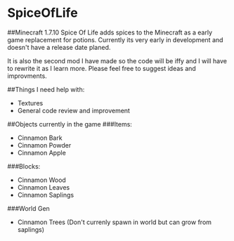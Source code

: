 # SpiceOfLife
##Minecraft 1.7.10
Spice Of Life adds spices to the Minecraft as a early game replacement for potions. 
Currently its very early in development and doesn't have a release date planed.

It is also the second mod I have made so the code will be iffy and I will have to rewrite it as I learn more. 
Please feel free to suggest ideas and improvments. 

##Things I need help with:
- Textures
- General code review and improvement

##Objects currently in the game
###Items:
- Cinnamon Bark
- Cinnamon Powder
- Cinnamon Apple

###Blocks:
- Cinnamon Wood 
- Cinnamon Leaves
- Cinnamon Saplings

###World Gen
- Cinnamon Trees (Don't currenly spawn in world but can grow from saplings) 
